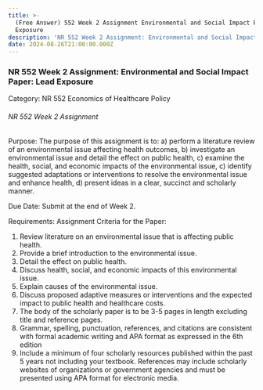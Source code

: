 ```yaml
---
title: >-
  (Free Answer) 552 Week 2 Assignment Environmental and Social Impact Paper Lead
  Exposure
description: 'NR 552 Week 2 Assignment: Environmental and Social Impact Paper: Lead Exposure'
date: 2024-08-26T21:00:00.000Z
---
```


### NR 552 Week 2 Assignment: Environmental and Social Impact Paper: Lead Exposure

Category: NR 552 Economics of Healthcare Policy

###### NR 552 Week 2 Assignment

Purpose: The purpose of this assignment is to: a) perform a literature review of an environmental issue affecting health outcomes, b) investigate an environmental issue and detail the effect on public health, c) examine the health, social, and economic impacts of the environmental issue, c) identify suggested adaptations or interventions to resolve the environmental issue and enhance health, d) present ideas in a clear, succinct and scholarly manner.

Due Date: Submit at the end of Week 2.

Requirements: Assignment Criteria for the Paper:

1. Review literature on an environmental issue that is affecting public health.
2. Provide a brief introduction to the environmental issue.
3. Detail the effect on public health.
4. Discuss health, social, and economic impacts of this environmental issue.
5. Explain causes of the environmental issue.
6. Discuss proposed adaptive measures or interventions and the expected impact to public health and healthcare costs.
7. The body of the scholarly paper is to be 3-5 pages in length excluding title and reference pages.
8. Grammar, spelling, punctuation, references, and citations are consistent with formal academic writing and APA format as expressed in the 6th edition
9. Include a minimum of four scholarly resources published within the past 5 years not including your textbook. References may include scholarly websites of organizations or government agencies and must be presented using APA format for electronic media.
